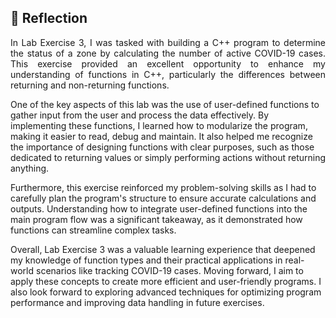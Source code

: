 ## 💭 Reflection
<p align= "justify">
In Lab Exercise 3, I was tasked with building a C++ program to determine the status of a zone by calculating the number of active COVID-19 cases. This exercise provided an excellent opportunity to enhance my understanding of functions in C++, particularly the differences between returning and non-returning functions.

One of the key aspects of this lab was the use of user-defined functions to gather input from the user and process the data effectively. By implementing these functions, I learned how to modularize the program, making it easier to read, debug and maintain. It also helped me recognize the importance of designing functions with clear purposes, such as those dedicated to returning values or simply performing actions without returning anything.

Furthermore, this exercise reinforced my problem-solving skills as I had to carefully plan the program's structure to ensure accurate calculations and outputs. Understanding how to integrate user-defined functions into the main program flow was a significant takeaway, as it demonstrated how functions can streamline complex tasks.

Overall, Lab Exercise 3 was a valuable learning experience that deepened my knowledge of function types and their practical applications in real-world scenarios like tracking COVID-19 cases. Moving forward, I aim to apply these concepts to create more efficient and user-friendly programs. I also look forward to exploring advanced techniques for optimizing program performance and improving data handling in future exercises.
